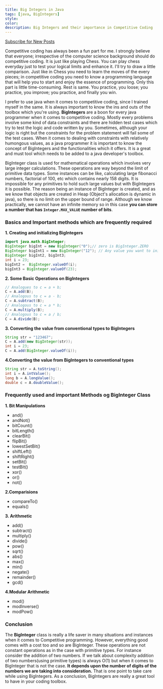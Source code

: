 ```yaml
---
title: Big Integers in Java
tags: [java, BigIntegers]
style:
color:
description: Big Integers and their importance in Competitive Coding
---
```

<a class="text-center" href="https://feedburner.google.com/fb/a/mailverify?uri=Mandy8055&amp;loc=en_US" onclick="window.open(this.href, 'subscribe',
    'left=20,top=20,width=500,height=500,toolbar=1,resizable=0'); return false;">Subscribe for New Posts</a>

Competitive coding has always been a fun part for me. I strongly believe that everyone; irrespective of the computer science background should do competitive coding. It is just like playing Chess. You can play chess everyday just to test your logical limits and enhance it. I'll try to draw a little comparison. Just like in Chess you need to learn the moves of the every pieces; in competitive coding you need to know a programming language that will help you to start and enjoy the essence of programming. Only this part is little time-consuming. Rest is same. You practice, you loose; you practice, you improve; you practice, and finally you win.

I prefer to use java when it comes to competitive coding, since I trained myself in the same. It is always important to know the ins and outs of the toolbox which you're using. **BigIntegers** are a boon for every java programmer when it comes to competitive coding. Mostly every problems involve some kind of data constraints and there are hidden test cases which try to test the logic and code written by you. Sometimes, although your logic is right but the constraints for the problem statement will fail some of the test cases. When it comes to dealing with constraints with relatively humongous values, as a java programmer it is important to know the concept of BigIntegers and the functionalities which it offers. It is a great and must tool which needs to be added to a java developer's toolbox.

BigInteger class is used for mathematical operations which involves very large integer calculations. These operations are way beyond the limit of primitive data types. Some instances can be like, calculating large fibonacci numbers, factorial of 100, etc which contains nearly 158 digits. It is impossible for any primitives to hold such large values but with BigIntegers it is possible. The reason being an instance of BigInteger is created, and as we know that objects are created in Heap (Object's allocation is dynamic in java), so there is no limit on the upper bound of range. Although we know practically, we cannot have an infinite memory so in this case **you can store a number that has `Integer.MAX_VALUE` number of bits**.

### Basics and Important methods which are frequently required

**1. Creating and initializing BigIntegers**
```java
import java.math.BigInteger;
BigInteger bigInt = new BigInteger("0");// zero is BigInteger.ZERO
BigInteger bigInt1 = new BigInteger("12"); // Any value you want to initialize(12 for example)
BigInteger bigInt2, bigInt3;
int i = 23;
bigInt2 =  BigInteger.valueOf(i);
bigInt3 = BigInteger.valueOf(23);
``` 

**2. Some Basic Operations on BigIntegers**
```java
// Analogues to c = a + b;
C = A.add(B);
// Analogous to c = a - b;
C = A.subtract(B);
// Analogous to c = a * b;
C = A.multiply(B);
// Analogous to c = a / b;
C = A.divide(B);
```

**3. Converting the value from conventional types to BigIntegers**
```java
String str = "123467";
C = A.add(new BigInteger(str));
int i = 23;
C = A.add(BigInteger.valueOf(i));
```

**4.Converting the value from BigIntegers to conventional types** 
```java
String str = A.toString();
int i = A.intValue();
long b = A.longValue();
double c = A.doubleValue();
```

### Frequently used and important Methods og BigInteger Class
**1. Bit Manipulations**
- and()
- andNot()
- bitCount()
- bitLength()
- clearBit()
- flipBit()
- lowestSetBit()
- shiftLeft()
- shiftRight()
- setBit()
- testBit()
- xor()
- or()
- not()

**2.Comparisions**
- compareTo()
- equals()

**3. Arithmetic**
- add()
- subtract()
- multiply()
- divide()
- pow()
- sqrt()
- abs()
- max()
- min()
- negate()
- remainder()
- gcd()

**4.Modular Arithmetic**
- mod()
- modInverse()
- modPow()

### Conclusion

The **BigInteger** class is really a life saver in many situations and instances when it comes to Competitive programming. However, everything good comes with a cost too and so are BigInteger. These operations are not constant operations as in the case with primitive types. For instance consider the addition of two numbers. If we talk about complexity addition of two numbers(using primitive types) is always O(1) but when it comes to BigInteger that is not the case. **It depends upon the number of digits of the numbers we are taking into consideration.** That is one point to take care while using BigIntegers. As a conclusion, BigIntegers are really a great tool to have in your coding toolbox.  

